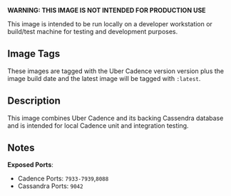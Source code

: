 **WARNING: THIS IMAGE IS NOT INTENDED FOR PRODUCTION USE**

This image is intended to be run locally on a developer workstation or build/test machine for testing and development purposes.

## Image Tags

These images are tagged with the Uber Cadence version version plus the image build date and the latest image will be tagged with `:latest`.

## Description

This image combines Uber Cadence and its backing Cassendra database and is intended for local Cadence unit and integration testing.

## Notes

**Exposed Ports**: 
* Cadence Ports: `7933-7939`,`8088`
* Cassandra Ports: `9042`
